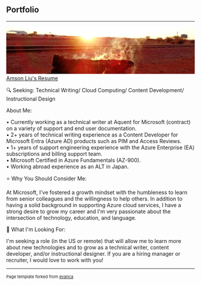 ## Portfolio

---

<img src="images/fire.jpg?raw=true"/>
<a href="https://drive.google.com/file/d/15quMCIBtmGGdItx4joD2IG5SlSXQ5ojA/view?usp=sharing" target="_blank">Amson Liu's Resume</a>
<br>

🔍 Seeking: Technical Writing/ Cloud Computing/ Content Development/ Instructional Design 

About Me:

• Currently working as a technical writer at Aquent for Microsoft (contract) on a variety of support and end user documentation.<br>
• 2+ years of technical writing experience as a Content Developer for Microsoft Entra (Azure AD) products such as PIM and Access Reviews.<br>
• 1+ years of support engineering experience with the Azure Enterprise (EA) subscriptions and billing support team.<br>
• Microsoft Certified in Azure Fundamentals (AZ-900).<br>
• Working abroad experience as an ALT in Japan.<br>

⭐ Why You Should Consider Me:

At Microsoft, I've fostered a growth mindset with the humbleness to learn from senior colleagues and the willingness to help others. In addition to having a solid background in supporting Azure cloud services, I have a strong desire to grow my career and I'm very passionate about the intersection of technology, education, and language.

🚀 What I'm Looking For:

I'm seeking a role (in the US or remote) that will allow me to learn more about new technologies and to grow as a technical writer, content developer, and/or instructional designer. If you are a hiring manager or recruiter, I would love to work with you!


---
<p style="font-size:11px">Page template forked from <a href="https://github.com/evanca/quick-portfolio" target="_blank">evanca</a></p>
<!-- Remove above link if you don't want to attibute -->
